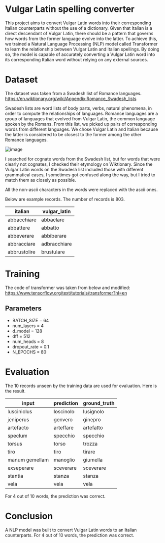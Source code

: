 # Vulgar Latin spelling converter

This project aims to convert Vulgar Latin words into their corresponding Italian counterparts without the use of a dictionary. Given that Italian is a direct descendant of Vulgar Latin, there should be a pattern that governs how words from the former language evolve into the latter. To achieve this, we trained a Natural Language Processing (NLP) model called Transformer to learn the relationship between Vulgar Latin and Italian spellings. By doing so, the model is capable of accurately converting a Vulgar Latin word into its corresponding Italian word without relying on any external sources.

# Dataset

The dataset was taken from a Swadesh list of Romance languages.  
https://en.wiktionary.org/wiki/Appendix:Romance_Swadesh_lists

Swadesh lists are word lists of body parts, verbs, natural phenomena, in order to compute the relationships of languages. Romance languages are a group of languages that evolved from Vulgar Latin, the common language spoken by the Romans. From this list, we picked up pairs of corresponding words from different languages. We chose Vulgar Latin and Italian because the latter is considered to be closest to the former among the other Romance languages.

![image](https://user-images.githubusercontent.com/7886660/230810783-59e59363-f262-42ec-9123-6c5eb058cc86.png)

I searched for cognate words from the Swadesh list, but for words that were clearly not cognates, I checked their etymology on Wiktionary. Since the Vulgar Latin words on the Swadesh list included those with different grammatical cases, I sometimes got confused along the way, but I tried to match them as closely as possible.

All the non-ascii characters in the words were replaced with the ascii ones.

Below are example records. The number of records is 803.

| italian      | vulgar_latin |
| ------------ | ------------ |
| abbacchiare  | abbaclare    |
| abbattere    | abbatto      |
| abbeverare   | abbiberare   |
| abbracciare  | adbracchiare |
| abbrustolire | brustulare   |

# Training

The code of transformer was taken from below and modified:  
https://www.tensorflow.org/text/tutorials/transformer?hl=en

## Parameters

- BATCH_SIZE = 64
- num_layers = 4
- d_model = 128
- dff = 512
- num_heads = 8
- dropout_rate = 0.1
- N_EPOCHS = 80

# Evaluation

The 10 records unseen by the training data are used for evaluation. Here is the result.

| input          | prediction | ground_truth |
| -------------- | ---------- | ------------ |
| lusciniolus    | loscinolo  | lusignolo    |
| jeniperus      | genvero    | ginepro      |
| artefacto      | arteffare  | artefatto    |
| speclum        | specchio   | specchio     |
| torsus         | torso      | trozza       |
| tiro           | tiro       | tirare       |
| manum gemellam | manoglio   | giumella     |
| exseperare     | sceverare  | sceverare    |
| stantia        | stanza     | stanza       |
| vela           | vela       | vela         |

For 4 out of 10 words, the prediction was correct.

# Conclusion

A NLP model was built to convert Vulgar Latin words to an Italian counterparts. For 4 out of 10 words, the prediction was correct.
